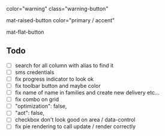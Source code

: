 color="warning"
class="warning-button"

mat-raised-button color="primary / accent"

mat-flat-button

## Todo

- [ ] search for all column with alias to find it
- [ ] sms credentials
- [ ] fix progress indicator to look ok
- [ ] fix toolbar button and maybe color
- [ ] fix name of name in families and create new delivery etc...
- [ ] fix combo on grid
- [ ] "optimization": false,
- [ ] "aot": false,
- [ ] checkbox don't look good on area / data-control
- [ ] fix pie rendering to call update / render correctly
